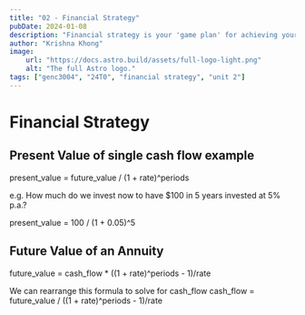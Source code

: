 ```yaml
---
title: "02 - Financial Strategy"
pubDate: 2024-01-08
description: "Financial strategy is your 'game plan' for achieving your financial goals for each of your life stages."
author: "Krishna Khong"
image:
    url: "https://docs.astro.build/assets/full-logo-light.png"
    alt: "The full Astro logo."
tags: ["genc3004", "24T0", "financial strategy", "unit 2"]
---
```

# Financial Strategy

## Present Value of single cash flow example
present_value = future_value / (1 + rate)^periods

e.g.
How much do we invest now to have $100 in 5 years invested at 5% p.a.?

present_value = 100 / (1 + 0.05)^5

## Future Value of an Annuity
future_value = cash_flow * ((1 + rate)^periods - 1)/rate

We can rearrange this formula to solve for cash_flow
cash_flow = future_value / ((1 + rate)^periods - 1)/rate
